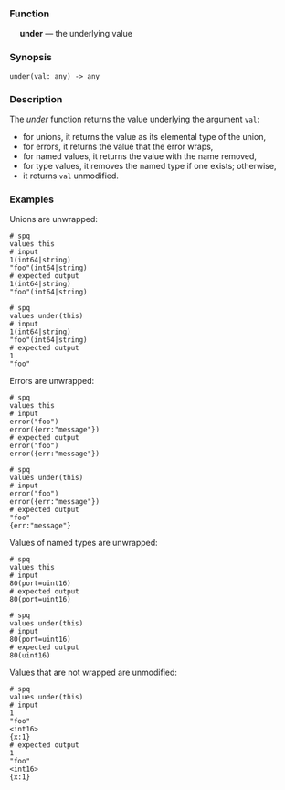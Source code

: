 ### Function

&emsp; **under** &mdash; the underlying value

### Synopsis

```
under(val: any) -> any
```

### Description

The _under_ function returns the value underlying the argument `val`:
* for unions, it returns the value as its elemental type of the union,
* for errors, it returns the value that the error wraps,
* for named values, it returns the value with the name removed,
* for type values, it removes the named type if one exists; otherwise,
* it returns `val` unmodified.

### Examples

Unions are unwrapped:
```mdtest-spq
# spq
values this
# input
1(int64|string)
"foo"(int64|string)
# expected output
1(int64|string)
"foo"(int64|string)
```

```mdtest-spq
# spq
values under(this)
# input
1(int64|string)
"foo"(int64|string)
# expected output
1
"foo"
```

Errors are unwrapped:
```mdtest-spq
# spq
values this
# input
error("foo")
error({err:"message"})
# expected output
error("foo")
error({err:"message"})
```

```mdtest-spq
# spq
values under(this)
# input
error("foo")
error({err:"message"})
# expected output
"foo"
{err:"message"}
```

Values of named types are unwrapped:
```mdtest-spq
# spq
values this
# input
80(port=uint16)
# expected output
80(port=uint16)
```

```mdtest-spq
# spq
values under(this)
# input
80(port=uint16)
# expected output
80(uint16)
```

Values that are not wrapped are unmodified:
```mdtest-spq
# spq
values under(this)
# input
1
"foo"
<int16>
{x:1}
# expected output
1
"foo"
<int16>
{x:1}
```
